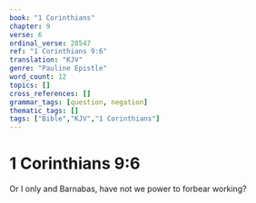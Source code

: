 ```yaml
---
book: "1 Corinthians"
chapter: 9
verse: 6
ordinal_verse: 28547
ref: "1 Corinthians 9:6"
translation: "KJV"
genre: "Pauline Epistle"
word_count: 12
topics: []
cross_references: []
grammar_tags: [question, negation]
thematic_tags: []
tags: ["Bible","KJV","1 Corinthians"]
---
```


# 1 Corinthians 9:6

Or I only and Barnabas, have not we power to forbear working?
